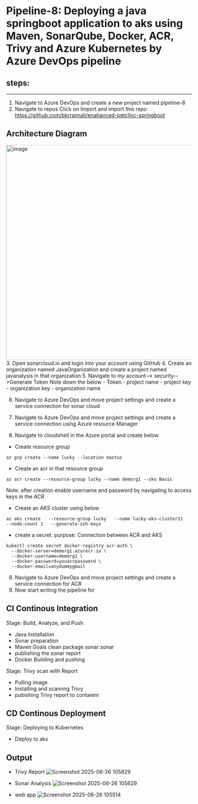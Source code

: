 # Pipeline-8: Deploying a java springboot application to aks using Maven, SonarQube, Docker, ACR, Trivy and Azure Kubernetes by Azure DevOps pipeline
## steps:
----------------
1. Navigate to Azure DevOps and create a new project named pipeline-8
2. Navigate to repos
Click on Import and import this repo https://github.com/bkrrajmali/enahanced-petclinc-springboot
## Architecture Diagram
<img width="1642" height="582" alt="image" src="https://github.com/user-attachments/assets/beb6274d-436a-4a05-a256-915b9a98914d" />
3. Open sonarcloud.io and login into your account using GitHub
4. Create an organization named JavaOrganization and create a project named javanalysis in that organization
5. Navigate to my account--> security-->Generate Token
Note down the below
- Token
- project name
- project key
- organization key
- organization name

6. Navigate to Azure DevOps and move project settings and create a service connection for sonar cloud
7. Navigate to Azure DevOps and move project settings and create a service connection using Azure resource Manager

8. Navigate to cloudshell in the Azure portal and create below
- Create resource group
```
az grp create --name lucky --location eastus
```
- Create an acr in that resource group
```
az acr create --resource-group lucky --name demorg1 --sku Basic
```
Note: after creation enable username and password by navigating to access keys in the ACR

- Create an AKS cluster using below
```
az aks create   --resource-group lucky   --name lucky-aks-cluster11   --node-count 1   --generate-ssh-keys
```
- create a secret. purpose: Connection between ACR and AKS
```
kubectl create secret docker-registry acr-auth \
  --docker-server=demorg1.azurecr.io \
  --docker-username=demorg1 \
  --docker-password=youacrpassword \
  --docker-email=anydummygmail
```
8. Navigate to Azure DevOps and move project settings and create a service connection for ACR
9. Now start writing the pipeline for

## CI Continous Integration
Stage: Build, Analyze, and Push
- Java Installation
- Sonar preparation
- Maven Goals  clean package sonar:sonar
- publishing the sonar report
- Docker Building and pushing

Stage: Trivy scan with Report
- Pulling image
- Installing and scannng Trivy
- pubishing Trivy report to contaienr

## CD Continous Deployment 
 Stage: Deploying to Kubernetes
- Deploy to aks

## Output
- Trivy Report
![Screenshot 2025-06-26 105829](https://github.com/user-attachments/assets/6cc70c54-9188-448b-bf96-c48933464159)

- Sonar Analysis
![Screenshot 2025-06-26 105629](https://github.com/user-attachments/assets/ab92f299-16cc-42f6-8e02-d8f617c9d21d)

- web app
![Screenshot 2025-06-26 105514](https://github.com/user-attachments/assets/7143fc51-6854-46a4-bed2-5534268882a7)
